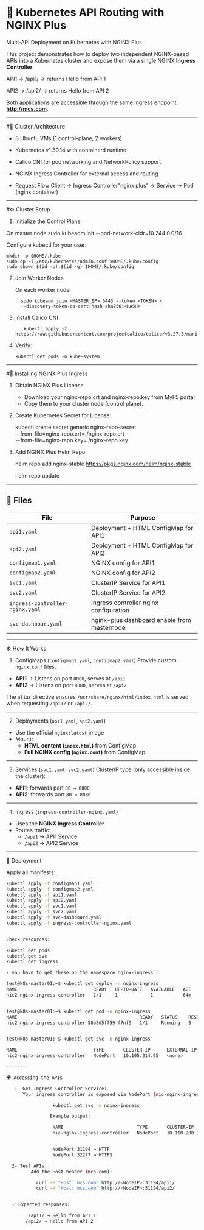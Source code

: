 # 🚀 Kubernetes API Routing with NGINX Plus 
Multi-API Deployment on Kubernetes with NGINX Plus

This project demonstrates how to deploy two independent NGINX-based APIs into a Kubernetes cluster and expose them via a single NGINX **Ingress Controller**.

API1 → /api1/ → returns Hello from API 1

API2 → /api2/ → returns Hello from API 2

Both applications are accessible through the same Ingress endpoint: **http://mcs.com**.


----------------------

#📡 Cluster Architecture

- 3 Ubuntu VMs (1 control-plane, 2 workers)

- Kubernetes v1.30.14 with containerd runtime

- Calico CNI for pod networking and NetworkPolicy support

- NGINX Ingress Controller for external access and routing


* Request Flow
  Client → Ingress Controller"nginx plus" → Service → Pod (nginx container)

----------------

#⚙️ Cluster Setup

1. Initialize the Control Plane

On master node
       sudo kubeadm init --pod-network-cidr=10.244.0.0/16

Configure kubectl for your user:

    mkdir -p $HOME/.kube
    sudo cp -i /etc/kubernetes/admin.conf $HOME/.kube/config
    sudo chown $(id -u):$(id -g) $HOME/.kube/config

2. Join Worker Nodes

    On each worker node:

         sudo kubeadm join <MASTER_IP>:6443 --token <TOKEN> \
         --discovery-token-ca-cert-hash sha256:<HASH>

3. Install Calico CNI
   
          kubectl apply -f https://raw.githubusercontent.com/projectcalico/calico/v3.27.3/manifests/calico  


4. Verify:

       kubectl get pods -n kube-system

-------------------------------

#🔑 Installing NGINX Plus Ingress

1. Obtain NGINX Plus License

   - Download your nginx-repo.crt and nginx-repo.key from MyF5 portal
   - Copy them to your cluster node (control plane).

2. Create Kubernetes Secret for License

     kubectl create secret generic nginx-repo-secret \
     --from-file=nginx-repo.crt=./nginx-repo.crt \
     --from-file=nginx-repo.key=./nginx-repo.key

3. Add NGINX Plus Helm Repo

     helm repo add nginx-stable https://pkgs.nginx.com/helm/nginx-stable

     helm repo update

-------------------------------

## 📂 Files

| File                            | Purpose                                     |
|---------------------------      |-------------------------------------------- |
| `api1.yaml`                     | Deployment + HTML ConfigMap for API1        |
| `api2.yaml`                     | Deployment + HTML ConfigMap for API2        |
| `configmap1.yaml`               | NGINX config for API1                       |
| `configmap2.yaml`               | NGINX config for API2                       |
| `svc1.yaml`                     | ClusterIP Service for API1                  |
| `svc2.yaml`                     | ClusterIP Service for API2                  |
| `ingress-controller-nginx.yaml` | Ingress controller nginx configuration      |
| `svc-dashboar.yaml`             | nginx-plus dashboard enable from masternode |

------------------------------


⚙️ How It Works

 1. ConfigMaps (`configmap1.yaml`, `configmap2.yaml`)
Provide custom `nginx.conf` files:

- **API1** → Listens on port `8000`, serves at `/api1`
- **API2** → Listens on port `8080`, serves at `/api2`

The `alias` directive ensures `/usr/share/nginx/html/index.html` is served when requesting `/api1/` or `/api2/`.

---

 2. Deployments (`api1.yaml`, `api2.yaml`)
- Use the official `nginx:latest` image
- Mount:
  - **HTML content (`index.html`)** from ConfigMap
  - **Full NGINX config (`nginx.conf`)** from ConfigMap

---

 3. Services (`svc1.yaml`, `svc2.yaml`)
ClusterIP type (only accessible inside the cluster):

- **API1**: forwards port `80 → 8000`
- **API2**: forwards port `80 → 8080`

---

 4. Ingress  (`ingress-controller-nginx.yaml`)
- Uses the **NGINX Ingress Controller**
- Routes traffic:
  - `/api1` → API1 Service
  - `/api2` → API2 Service

--------------

🚀 Deployment

Apply all manifests:

```bash
kubectl apply -f configmap1.yaml
kubectl apply -f configmap2.yaml
kubectl apply -f api1.yaml
kubectl apply -f api2.yaml
kubectl apply -f svc1.yaml
kubectl apply -f svc2.yaml
kubectl apply -f svc-dashboard.yaml
kubectl apply -f ingress-controller-nginx.yaml


Check resources:

kubectl get pods
kubectl get svc
kubectl get ingress

- you have to get these on the namespace nginx-ingress :

test@k8s-master01:~$ kubectl get deploy -n nginx-ingress
NAME                            READY   UP-TO-DATE   AVAILABLE   AGE
nic2-nginx-ingress-controller   1/1     1            1           64m


test@k8s-master01:~$ kubectl get pod -n nginx-ingress
NAME                                             READY   STATUS    RESTARTS   AGE
nic2-nginx-ingress-controller-58b8d5f759-f7nf9   1/1     Running   0          53m


test@k8s-master01:~$ kubectl get svc -n nginx-ingress

NAME                            TYPE       CLUSTER-IP      EXTERNAL-IP   PORT(S)                      AGE
nic2-nginx-ingress-controller   NodePort   10.105.214.95   <none>        80:31409/TCP,443:32061/TCP   66m

--------

🌍 Accessing the APIs

   1- Get Ingress Controller Service:
      Your ingress controller is exposed via NodePort (nic-nginx-ingress-controller):

                 kubectl get svc -n nginx-ingress

                Example output:

                 NAME                           TYPE       CLUSTER-IP       EXTERNAL-IP   PORT(S)                      AGE
                 nic-nginx-ingress-controller   NodePort   10.110.200.140   <none>        80:31194/TCP,443:32277/TCP   5d


                 NodePort 31194 → HTTP
                 NodePort 32277 → HTTPS

  2- Test APIs:
         Add the Host header (mcs.com):

           curl -H "Host: mcs.com" http://<NodeIP>:31194/api1/
           curl -H "Host: mcs.com" http://<NodeIP>:31194/api2/


  ✅ Expected responses:

        /api1/ → Hello from API 1
       /api2/ → Hello from API 2

